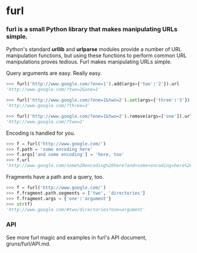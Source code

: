 # furl

### furl is a small Python library that makes manipulating URLs simple.

Python's standard __urllib__ and __urlparse__ modules provide a number of URL
manipulation functions, but using these functions to perform common URL
manipulations proves tedious. Furl makes manipulating URLs simple.

Query arguments are easy. Really easy.

```python
>>> furl('http://www.google.com/?one=1').add(args={'two':'2'}).url
'http://www.google.com/?two=2&one=1'

>>> furl('http://www.google.com/?one=1&two=2').set(args={'three':'3'}).url
'http://www.google.com/?three=3'

>>> furl('http://www.google.com/?one=1&two=2').remove(args=['one']).url
'http://www.google.com/?two=2'
```

Encoding is handled for you.

```python
>>> f = furl('http://www.google.com/')
>>> f.path = 'some encoding here'
>>> f.args['and some encoding'] = 'here, too'
>>> f.url
'http://www.google.com/some%20encoding%20here?and+some+encoding=here%2C+too'
```

Fragments have a path and a query, too.

```python
>>> f = furl('http://www.google.com/')
>>> f.fragment.path.segments = ['two', 'directories']
>>> f.fragment.args = {'one':'argument'}
>>> str(f)
'http://www.google.com/#two/directories?one=argument'
```

### API

See more furl magic and examples in furl's API document, gruns/furl/API.md.
